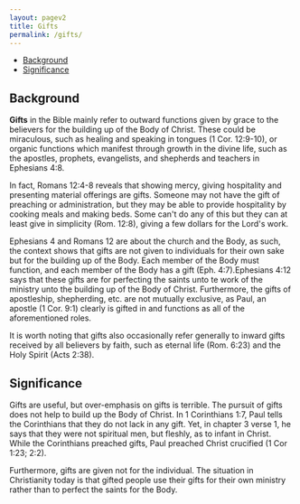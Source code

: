 ```yaml
---
layout: pagev2
title: Gifts
permalink: /gifts/
---
```

- [Background](#background)
- [Significance](#significance)

## Background

**Gifts** in the Bible mainly refer to outward functions given by grace to the believers for the building up of the Body of Christ. These could be miraculous, such as healing and speaking in tongues (1 Cor. 12:9-10), or organic functions which manifest through growth in the divine life, such as the apostles, prophets, evangelists, and shepherds and teachers in Ephesians 4:8. 

In fact, Romans 12:4-8 reveals that showing mercy, giving hospitality and presenting material offerings are gifts. Someone may not have the gift of preaching or administration, but they may be able to provide hospitality by cooking meals and making beds. Some can't do any of this but they can at least give in simplicity (Rom. 12:8), giving a few dollars for the Lord's work.

Ephesians 4 and Romans 12 are about the church and the Body, as such, the context shows that gifts are not given to individuals for their own sake but for the building up of the Body. Each member of the Body must function, and each member of the Body has a gift (Eph. 4:7).Ephesians 4:12 says that these gifts are for perfecting the saints unto te work of the ministry unto the building up of the Body of Christ. Furthermore, the gifts of apostleship, shepherding, etc. are not mutually exclusive, as Paul, an apostle (1 Cor. 9:1) clearly is gifted in and functions as all of the aforementioned roles.

It is worth noting that gifts also occasionally refer generally to inward gifts received by all believers by faith, such as eternal life (Rom. 6:23) and the Holy Spirit (Acts 2:38).

## Significance

Gifts are useful, but over-emphasis on gifts is terrible. The pursuit of gifts does not help to build up the Body of Christ. In 1 Corinthians 1:7, Paul tells the Corinthians that they do not lack in any gift. Yet, in chapter 3 verse 1, he says that they were not spiritual men, but fleshly, as to infant in Christ. While the Corinthians preached gifts, Paul preached Christ crucified (1 Cor 1:23; 2:2).

Furthermore, gifts are given not for the individual. The situation in Christianity today is that gifted people use their gifts for their own ministry rather than to perfect the saints for the Body. 